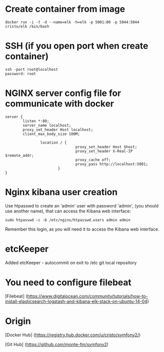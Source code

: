 # Create container from image
```
docker run -i -t -d --name=elk -h=elk -p 5001:80 -p 5044:5044 cristo/elk /bin/bash
```

# SSH (if you open port when create container)
```
ssh -port root@localhost
password: root
```

# NGINX server config file for communicate with docker
```
server {
        listen *:80;
        server_name localhost;
        proxy_set_header Host localhost;
        client_max_body_size 100M;

                location / {
                                proxy_set_header Host $host;
                                proxy_set_header X-Real-IP $remote_addr;
                                proxy_cache off;
                                proxy_pass http://localhost:5001;
                        }
}
```

# Nginx kibana user creation
Use htpasswd to create an 'admin' user with password 'admin', (you should use another name), that can access the Kibana web interface:
```
sudo htpasswd -c -b /etc/nginx/htpasswd.users admin admin
```
Remember this login, as you will need it to access the Kibana web interface.

# etcKeeper 
Added etcKeeper - autocommit on exit to /etc git local repository

# You need to configure filebeat
[Filebeat] (https://www.digitalocean.com/community/tutorials/how-to-install-elasticsearch-logstash-and-kibana-elk-stack-on-ubuntu-14-04)


# Origin
[Docker Hub] (https://registry.hub.docker.com/u/cristo/symfony2/)

[Git Hub] (https://github.com/monte-fm/symfony2)
